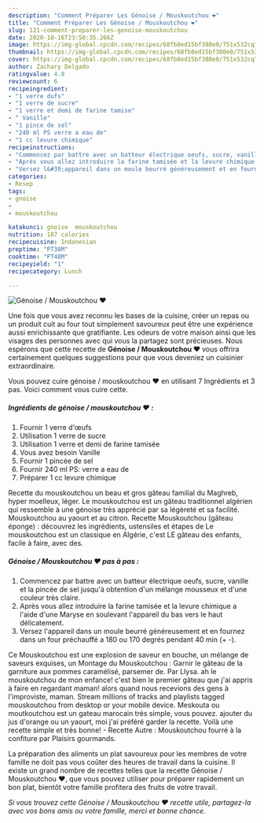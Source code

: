 ```yaml
---
description: "Comment Préparer Les Génoise / Mouskoutchou ❤"
title: "Comment Préparer Les Génoise / Mouskoutchou ❤"
slug: 121-comment-preparer-les-genoise-mouskoutchou
date: 2020-10-16T23:58:35.266Z
image: https://img-global.cpcdn.com/recipes/68fb8ed15bf380e0/751x532cq70/genoise-mouskoutchou-❤-photo-principale-de-la-recette.jpg
thumbnail: https://img-global.cpcdn.com/recipes/68fb8ed15bf380e0/751x532cq70/genoise-mouskoutchou-❤-photo-principale-de-la-recette.jpg
cover: https://img-global.cpcdn.com/recipes/68fb8ed15bf380e0/751x532cq70/genoise-mouskoutchou-❤-photo-principale-de-la-recette.jpg
author: Zachary Delgado
ratingvalue: 4.8
reviewcount: 6
recipeingredient:
- "1 verre dufs"
- "1 verre de sucre"
- "1 verre et demi de farine tamise"
- " Vanille"
- "1 pince de sel"
- "240 ml PS verre a eau de"
- "1 cc levure chimique"
recipeinstructions:
- "Commencez par battre avec un batteur électrique oeufs, sucre, vanille et la pincée de sel jusqu&#39;à obtention d&#39;un mélange mousseux et d&#39;une couleur très claire."
- "Après vous allez introduire la farine tamisée et la levure chimique a l&#39;aide d&#39;une Maryse en soulevant l&#39;appareil du bas vers le haut délicatement."
- "Versez l&#39;appareil dans un moule beurré généreusement et en fournez dans un four préchauffé a 180 ou 170 degrés pendant 40 min (+ -)."
categories:
- Resep
tags:
- gnoise
- 
- mouskoutchou

katakunci: gnoise  mouskoutchou 
nutrition: 187 calories
recipecuisine: Indonesian
preptime: "PT38M"
cooktime: "PT48M"
recipeyield: "1"
recipecategory: Lunch

---
```



![Génoise / Mouskoutchou ❤](https://img-global.cpcdn.com/recipes/68fb8ed15bf380e0/751x532cq70/genoise-mouskoutchou-❤-photo-principale-de-la-recette.jpg)

Une fois que vous avez reconnu les bases de la cuisine, créer un repas ou un produit cuit au four tout simplement savoureux peut être une expérience aussi enrichissante que gratifiante. Les odeurs de votre maison ainsi que les visages des personnes avec qui vous la partagez sont précieuses. Nous espérons que cette recette de <strong> Génoise / Mouskoutchou ❤ </strong> vous offrira certainement quelques suggestions pour que vous deveniez un cuisinier extraordinaire.

<!--inarticleads1-->

Vous pouvez cuire génoise / mouskoutchou ❤ en utilisant 7 Ingrédients et 3 pas. Voici comment vous cuire cette.

##### Ingrédients de génoise / mouskoutchou ❤ :

1. Fournir 1 verre d&#39;œufs
1. Utilisation 1 verre de sucre
1. Utilisation 1 verre et demi de farine tamisée
1. Vous avez besoin  Vanille
1. Fournir 1 pincée de sel
1. Fournir 240 ml PS: verre a eau de
1. Préparer 1 cc levure chimique


Recette du mouskoutchou un beau et gros gâteau familial du Maghreb, hyper moelleux, léger. Le mouskoutchou est un gâteau traditionnel algérien qui ressemble à une génoise très apprécié par sa légèreté et sa facilité. Mouskoutchou au yaourt et au citron. Recette Mouskoutchou (gâteau éponge) : découvrez les ingrédients, ustensiles et étapes de Le mouskoutchou est un classique en Algérie, c&#39;est LE gâteau des enfants, facile à faire, avec des. 

<!--inarticleads2-->

##### Génoise / Mouskoutchou ❤ pas à pas :

1. Commencez par battre avec un batteur électrique oeufs, sucre, vanille et la pincée de sel jusqu&#39;à obtention d&#39;un mélange mousseux et d&#39;une couleur très claire.
1. Après vous allez introduire la farine tamisée et la levure chimique a l&#39;aide d&#39;une Maryse en soulevant l&#39;appareil du bas vers le haut délicatement.
1. Versez l&#39;appareil dans un moule beurré généreusement et en fournez dans un four préchauffé a 180 ou 170 degrés pendant 40 min (+ -).


Ce Mouskoutchou est une explosion de saveur en bouche, un mélange de saveurs exquises, un Montage du Mouskoutchou : Garnir le gâteau de la garniture aux pommes caramélisé, parsemer de. Par Llysa. ah le mouskoutchou de mon enfance! c&#39;est bien le premier gâteau que j&#39;ai appris à faire en regardant maman! alors quand nous recevions des gens à l&#39;improviste, maman. Stream millions of tracks and playlists tagged mouskoutchou from desktop or your mobile device. Meskouta ou moutkoutchou est un gateau marocain trés simple, vous pouvez. ajouter du jus d&#39;orange ou un yaourt, moi j&#39;ai préféré garder la recette. Voilà une recette simple et très bonne! - Recette Autre : Mouskoutchou fourré à la confiture par Plaisirs gourmands. 

<!--inarticleads1-->

<p>
La préparation des aliments un plat savoureux pour les membres de votre famille ne doit pas vous coûter des heures de travail dans la cuisine. Il existe un grand nombre de recettes telles que la recette Génoise / Mouskoutchou ❤, que vous pouvez utiliser pour préparer rapidement un bon plat, bientôt votre famille profitera des fruits de votre travail.
</p>

<p>
<i>Si vous trouvez cette Génoise / Mouskoutchou ❤ recette utile, partagez-la avec vos bons amis ou votre famille, merci et bonne chance.</i>
</p>
